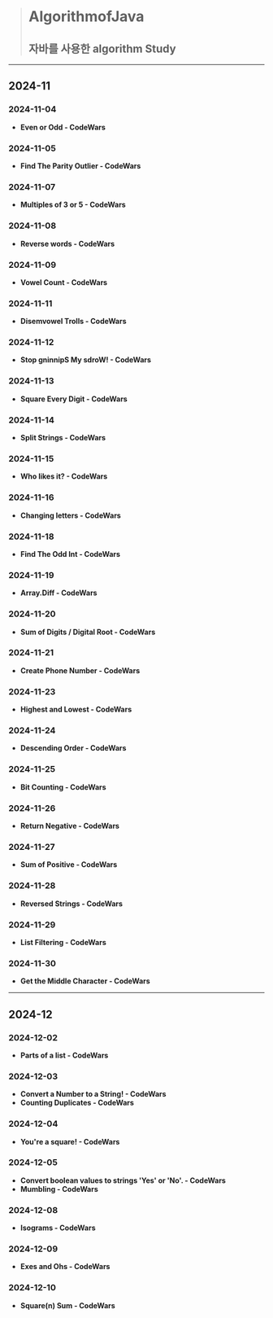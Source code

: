 > # **AlgorithmofJava**
> ## 자바를 사용한 algorithm Study
---
## 2024-11
### 2024-11-04
- **Even or Odd - CodeWars**
### 2024-11-05
- **Find The Parity Outlier - CodeWars**
### 2024-11-07
- **Multiples of 3 or 5 - CodeWars**
### 2024-11-08
- **Reverse words - CodeWars**
### 2024-11-09
- **Vowel Count - CodeWars**
### 2024-11-11
- **Disemvowel Trolls - CodeWars**
### 2024-11-12
- **Stop gninnipS My sdroW! - CodeWars**
### 2024-11-13
- **Square Every Digit - CodeWars**
### 2024-11-14
- **Split Strings - CodeWars**
### 2024-11-15
- **Who likes it? - CodeWars**
### 2024-11-16
- **Changing letters - CodeWars**
### 2024-11-18
- **Find The Odd Int - CodeWars**
### 2024-11-19
- **Array.Diff - CodeWars**
### 2024-11-20
- **Sum of Digits / Digital Root - CodeWars**
### 2024-11-21
- **Create Phone Number - CodeWars**
### 2024-11-23
- **Highest and Lowest - CodeWars**
### 2024-11-24
- **Descending Order - CodeWars**
### 2024-11-25
- **Bit Counting - CodeWars**
### 2024-11-26
- **Return Negative - CodeWars**
### 2024-11-27
- **Sum of Positive - CodeWars**
### 2024-11-28
- **Reversed Strings - CodeWars**
### 2024-11-29
- **List Filtering - CodeWars**
### 2024-11-30
- **Get the Middle Character - CodeWars**
---
## 2024-12
### 2024-12-02
- **Parts of a list - CodeWars**
### 2024-12-03
- **Convert a Number to a String! - CodeWars**
- **Counting Duplicates - CodeWars**
### 2024-12-04
- **You're a square! - CodeWars**
### 2024-12-05
- **Convert boolean values to strings 'Yes' or 'No'. - CodeWars**
- **Mumbling - CodeWars**
### 2024-12-08
- **Isograms - CodeWars**
### 2024-12-09
- **Exes and Ohs - CodeWars**
### 2024-12-10
- **Square(n) Sum - CodeWars**